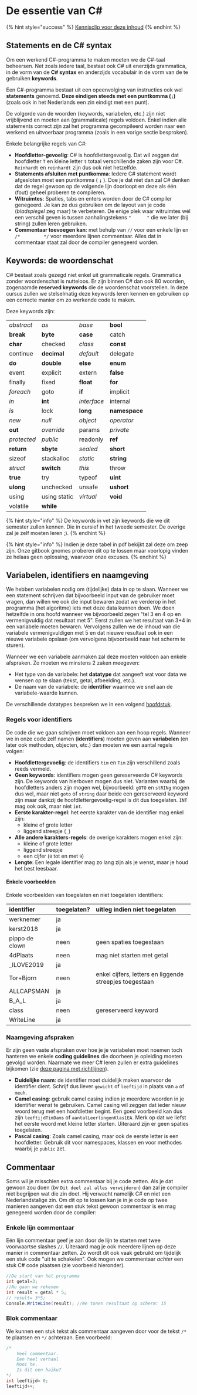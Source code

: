 # De essentie van C\#

{% hint style="success" %}
[Kennisclip voor deze inhoud](https://learning.ap.be/mod/resource/view.php?id=402539)
{% endhint %}

## Statements en de C\# syntax

Om een werkend C\#-programma te maken moeten we de C\#-taal beheersen. Net zoals iedere taal, bestaat ook C\# uit enerzijds grammatica, in de vorm van de **C\# syntax** en anderzijds vocabulair in de vorm van de te gebruiken **keywords**.

Een C\#-programma bestaat uit een opeenvolging van instructies ook wel **statements** genoemd. **Deze eindigen steeds met een puntkomma \(`;`\)** \(zoals ook in het Nederlands een zin eindigt met een punt\).

De volgorde van de woorden \(keywords, variabelen, etc.\) zijn niet vrijblijvend en moeten aan \(grammaticale\) regels voldoen. Enkel indien alle statements correct zijn zal het programma gecompileerd worden naar een werkend en uitvoerbaar programma \(zoals in een vorige sectie besproken\).

Enkele belangrijke regels van C\#:

* **Hoofdletter-gevoelig**: C\# is hoofdlettergevoelig. Dat wil zeggen dat hoofdletter `T` en kleine letter `t` totaal verschillende zaken zijn voor C\#. `Reinhardt` en `reinhardt` zijn dus ook niet hetzelfde.
* **Statements afsluiten met puntkomma**: Iedere C\# statement wordt afgesloten moet een puntkomma \( **`;`** \). Doe je dat niet dan zal C\# denken dat de regel gewoon op de volgende lijn doorloopt en deze als één \(fout\) geheel proberen te compileren.
* **Witruimtes**: Spaties, tabs en enters worden door de C\# compiler genegeerd. Je kan ze dus gebruiken om de layout van je code  \(_bladspiegel_ zeg maar\) te verbeteren. De enige plek waar witruimtes wél een verschil geven is tussen aanhalingstekens `"      "` die we later \(bij string\) zullen leren gebruiken.
* **Commentaar toevoegen kan**: met behulp van `//` voor een enkele lijn en `/*         */` voor meerdere lijnen commentaar. Alles dat in commentaar staat zal door de compiler genegeerd worden.

## Keywords: de woordenschat

C\# bestaat zoals gezegd niet enkel uit grammaticale regels. Grammatica zonder woordenschat is nutteloos. Er zijn binnen C\# dan ook 80 woorden, zogenaamde **reserved keywords** die de woordenschat voorstellen. In deze cursus zullen we stelselmatig deze keywords leren kennen en gebruiken op een correcte manier om zo werkende code te maken.

Deze keywords zijn:

|  |  |  |  |
| :--- | :--- | :--- | :--- |
| _abstract_ | _as_ | _base_ | **bool** |
| **break** | **byte** | **case** | catch |
| **char** | checked | _class_ | **const** |
| continue | **decimal** | _default_ | delegate |
| **do** | **double** | **else** | **enum** |
| event | explicit | extern | **false** |
| finally | fixed | **float** | **for** |
| _foreach_ | goto | **if** | implicit |
| _in_ | **int** | _interface_ | internal |
| _is_ | lock | **long** | **namespace** |
| _new_ | _null_ | _object_ | _operator_ |
| **out** | _override_ | params | _private_ |
| _protected_ | _public_ | readonly | **ref** |
| **return** | **sbyte** | _sealed_ | **short** |
| sizeof | stackalloc | _static_ | **string** |
| _struct_ | **switch** | _this_ | throw |
| **true** | try | typeof | **uint** |
| **ulong** | unchecked | unsafe | **ushort** |
| using | using static | _virtual_ | **void** |
| volatile | **while** |  |  |

{% hint style="info" %}
De keywords in vet zijn keywords die we dit semester zullen kennen. Die in cursief in het tweede semester. De overige zal je zelf moeten leren ;\).
{% endhint %}

{% hint style="info" %}
Indien je deze tabel in pdf bekijkt zal deze om zeep zijn. Onze gitbook gnomes proberen dit op te lossen maar voorlopig vinden ze helaas geen oplossing, waarvoor onze excuses.
{% endhint %}

## Variabelen, identifiers en naamgeving

We hebben variabelen nodig om \(tijdelijke\) data in op te slaan. Wanneer we een statement schrijven dat bijvoorbeeld input van de gebruiker moet vragen, dan willen we ook die input bewaren zodat we verderop in het programma \(het algoritme\) iets met deze data kunnen doen. We doen hetzelfde in ons hoofd wanneer we bijvoorbeeld zegen "tel 3 en 4 op en vermenigvuldig dat resultaat met 5". Eerst zullen we het resultaat van 3+4 in een variabele moeten bewaren. Vervolgens zullen we de inhoud van die variabele vermenigvuldigen met 5 en dat nieuwe resultaat ook in een nieuwe variabele opslaan \(om vervolgens bijvoorbeeld naar het scherm te sturen\).

Wanneer we een variabele aanmaken zal deze moeten voldoen aan enkele afspraken. Zo moeten we minstens 2 zaken meegeven:

* Het type van de variabele: het **datatype**  dat aangeeft wat voor data we wensen op te slaan \(tekst, getal, afbeelding, etc.\).
* De naam van de variabele: de **identifier** waarmee we snel aan de variabele-waarde kunnen.

De verschillende datatypes bespreken we in een volgend [hoofdstuk](1_datatypes.md).

### Regels voor identifiers

De code die we gaan schrijven moet voldoen aan een hoop regels. Wanneer we in onze code zelf namen \(**identifiers**\) moeten geven aan **variabelen** \(en later ook methoden, objecten, etc.\) dan moeten we een aantal regels volgen:

* **Hoofdlettergevoelig**: de identifiers `tim` en `Tim` zijn verschillend zoals reeds vermeld.
* **Geen keywords**: identifiers mogen geen gereserveerde C\# keywords zijn. De keywords van hierboven mogen dus niet. Varianten waarbij de hoofdletters anders zijn mogen wel, bijvoorbeeld: `gOTO` en `stRINg` mogen dus wel, maar niet `goto` of `string` daar beide een gereserveerd keyword zijn maar dankzij de hoofdlettergevoelig-regel is dit dus toegelaten. `INT` mag ook ook, maar niet `int`.
* **Eerste karakter-regel**: het eerste karakter van de identifier mag enkel zijn:
  * kleine of grote letter
  * liggend streepje \(`_`\)
* **Alle andere karakters-regels**: de overige karakters mogen enkel zijn:
  * kleine of grote letter
  * liggend streepje
  * een cijfer \(`0` tot en met `9`\)
* **Lengte**: Een legale identifier mag zo lang zijn als je wenst, maar je houd het best leesbaar.

#### Enkele voorbeelden

Enkele voorbeelden van toegelaten en niet toegelaten identifiers:

| identifier | toegelaten? | uitleg indien niet toegelaten |
| :--- | :--- | :--- |
| werknemer | ja |  |
| kerst2018 | ja |  |
| pippo de clown | neen | geen spaties toegestaan |
| 4dPlaats | neen | mag niet starten met getal |
| \_ILOVE2019 | ja |  |
| Tor+Bjorn | neen | enkel cijfers, letters en liggende streepjes toegestaan |
| ALLCAPSMAN | ja |  |
| B\_A\_L | ja |  |
| class | neen | gereserveerd keyword |
| WriteLine | ja |  |

### Naamgeving afspraken

Er zijn geen vaste afspraken over hoe je je variabelen moet noemen toch hanteren we enkele **coding guidelines** die doorheen je opleiding moeten gevolgd worden. Naarmate we meer C\# leren zullen er extra guidelines bijkomen \(zie [deze pagina met richtlijnen](../../inleiding/afsprakencode.md)\).

* **Duidelijke naam**: de identifier moet duidelijk maken waarvoor de identifier dient. Schrijf dus liever `gewicht` of `leeftijd` in plaats van `a` of `meuh`.
* **Camel casing**: gebruik camel casing indien je meerdere woorden in je identifier wenst te gebruiken. Camel casing wil zeggen dat ieder nieuw woord terug met een hoofdletter begint. Een goed voorbeeld kan dus zijn `leeftijdTimDams` of `aantalLeerlingenKlas1EA`. Merk op dat we liefst het eerste woord met kleine letter starten. Uiteraard zijn er geen spaties toegelaten.
* **Pascal casing**: Zoals camel casing, maar ook de eerste letter is een hoofdletter. Gebruik dit voor namespaces, klassen en voor methodes waarbij je `public` zet.

## Commentaar

Soms wil je misschien extra commentaar bij je code zetten. Als je dat gewoon zou doen \(bv `Dit deel zal alles verwijderen`\) dan zal je compiler niet begrijpen wat die zin doet. Hij verwacht namelijk C\# en niet een Nederlandstalige zin. Om dit op te lossen kan je in je code op twee manieren aangeven dat een stuk tekst gewoon commentaar is en mag genegeerd worden door de compiler:

### Enkele lijn commentaar

Eén lijn commentaar geef je aan door de lijn te starten met twee voorwaartse slashes `//`. Uiteraard mag je ook meerdere lijnen op deze manier in commentaar zetten. Zo wordt dit ook vaak gebruikt om tijdelijk een stuk code "uit te schakelen". Ook mogen we commentaar _achter_ een stuk C\# code plaatsen \(zie voorbeeld hieronder\).

```csharp
//De start van het programma
int getal=3;
//Nu gaan we rekenen
int result = getal * 5;
// result= 3*5;
Console.WriteLine(result); //We tonen resultaat op scherm: 15
```

### Blok commentaar

We kunnen een stuk tekst als commentaar aangeven door voor de tekst `/*` te plaatsen en `*/` achteraan. Een voorbeeld:

```csharp
/*
    Veel commentaar.
    Een heel verhaal
    Mooi he.
    Is dit een haiku?
*/
int leeftijd= 0;
leeftijd++;
```

